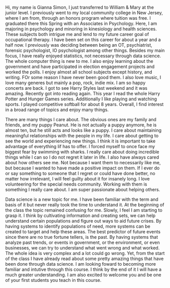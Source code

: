 Hi, my name is Gianna Simon, I just transferred to William & Mary at  the junior level. I previously went to my local community college in New Jersey, where I am from,  through an honors program where tuition was free. I graduated there this Spring with an Associates in Psychology. Here, I am majoring in psychology and minoring in kinesiology and health sciences. These subjects both intrigue me and lend to my future career goal of occupational therapy. I have been set on this career for about a year and a half now. I previously was deciding between being an  OT, psychiatrist, forensic psychologist, IO psychologist among other things. Besides my main focus, I have really enjoyed statistics, not necessary through data science. The whole computer thing is new to me. I also enjoy learning about the government and have participated in election engagement projects and worked the polls. I enjoy almost all school subjects except history, and writing. FOr some reason I have never been good  them. I also love music, I love many generes but mainly a pop, rock, indie mix. I am so happy concerts are back. I got to see Harry Styles last weekend and it was amazing. Recently got into reading again. This year I read the whole Harry Potter and Hunger Games series. Additionally I like playing and watching sports. I played competitive softball for about 8 years. Overall, I find interest in a broad range of topics and enjoy many things.

There are many things I care about. The obvious ones are my family and friends, and my puppy Peanut. He is not actually a puppy anymore, he is almost ten, but he still acts and looks like a puppy. I care about maintaining meaningful relationships with the people in my life. I care about getting to see the world and experiencing new things. I think it is important to take advantage of everything lif has to offer. I forced myself to once face my biggest fear by swimming with sharks. I really care about doing incredible things while I can so I do not regret it later in life. I also have always cared about how others see me. Not because I want them to necessarily like me, but because I wanted to have made a positive impact on them. If I ever do or say something to someone that I regret or could have done better, no matter how irrelevant, I will feel guilty about it for insanely long. I love volunteering for the special needs community. Working with them is something I really care about. I am super passionate about helping others.

Data science is a new topic for me. I have been familiar with the term and basis of it but never really took the time to understand it. At the beginning of the class the topic remained confusing for me. Slowly, I feel I am starting to grasp it. I think by cultivating information and creating sets, we can help understand certain populations and figure out ways to aid future crises. By having systems to identify populations of need, more systems can be created to target and help these areas. The best predictor of future events since there are no true fortune tellers, is the past. By having systems that analyze past trends, or events in government, or the environment, or even businesses, we can try to understand what went wrong and what worked. The whole idea is very complex and a lot could go wrong. Yet, from the start of the class I have already read about some pretty amazing things that have been done through data science. I am looking foward to becoming more familiar and intutive through this course. I think by the end of it I will have a much greater understanding. I am also excited to welcome you and be one of your first students you teach in this course. 

